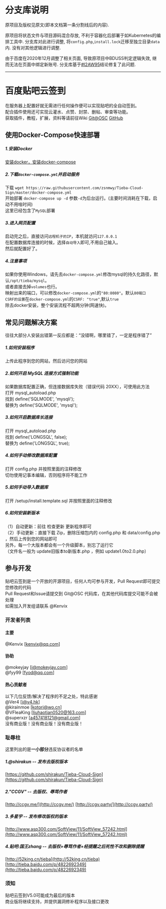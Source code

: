# 分支库说明

原项目及版权见原文(即本文档第一条分割线后的内容).

原项目将状态文件与项目源码混合存放, 不利于容器化后部署于如Kubernetes的编排工具中. 分支库对此进行调整, 将`config.php`,`install.lock`迁移至独立目录`data`内. 没有对其他逻辑进行调整.

由于百度在2020年12月调整了相关页面, 导致原项目中BDUSS判定逻辑失效, 继而无法在页面中绑定新账号. 分支库基于[\#I2AW95](https://gitee.com/kenvix/Tieba-Cloud-Sign/issues/I2AW95)结论修复了此问题.

---

# 百度贴吧云签到

在服务器上配置好就无需进行任何操作便可以实现贴吧的全自动签到。     
配合插件使用还可实现云灌水、点赞、封禁、删帖、审查等功能。     
获取插件，教程，扩展，资料等请前往Wiki [Git@OSC](https://git.oschina.net/kenvix/Tieba-Cloud-Sign/wikis/home) [GitHub](https://github.com/MoeNetwork/Tieba-Cloud-Sign/wiki)              

## 使用Docker-Compose快速部署
##### 1.安装Docker
[安装docker，安装docker-compose](http://get.daocloud.io/#install-docker)
##### 2.下载`docker-compose.yml`并启动服务
下载 `wget https://raw.githubusercontent.com/zsnmwy/Tieba-Cloud-Sign/master/docker-compose.yml`  
开始部署 `docker-compose up -d` 参数`-d`为后台运行。(主要时间消耗在下载，启动不用啥时间)  
这里已经包含了`MySQL`部署
##### 3.进入网页配置
启动完之后，直接访问`远程机子的IP`，本机就访问`127.0.0.1`  
在配置数据库连接的时候，选择`自动导入`即可,不用自己输入。  
然后就配置好了。
##### 4.注意事项
如果你使用Windows，请先去`docker-compose.yml`修改mysql的持久化路径，默认`/opt/tieba/mysql`。  
或者直接去掉`volumes`也行。  
映射出来的端口，可以修改`docker-compose.yml`的`"80:8080"`。默认`80端口`  
`CSRF的设置`在`docker-compose.yml`的`CSRF: "true"`,默认`true`  
除去docker安装，整个安装流程不超两分钟(网速快)。

## 常见问题解决方案
往往大部分人安装出错第一反应都是：“没错啊，哪里错了，一定是程序错了”
##### 1.如何安装程序
上传此程序到您的网站，然后访问您的网站
##### 2.如何开启 MySQL 连接方式强制功能
如果数据库配置正确，但连接数据库失败（错误代码 20XX），可使用此方法     
打开   mysql_autoload.php     
找到   define('SQLMODE', 'mysqli');     
替换为 define('SQLMODE', 'mysql');
##### 3.如何开启数据库长连接
打开   mysql_autoload.php     
找到   define('LONGSQL', false);     
替换为 define('LONGSQL', true);
##### 4.如何手动修改数据库配置
打开 config.php 并按照里面的注释修改     
切勿使用记事本编辑，否则程序将不能工作
##### 5.如何手动导入数据库
打开 /setup/install.template.sql 并按照里面的注释修改
##### 6.如何安装新版本
（1）自动更新：前往 检查更新 更新程序即可     
（2）手动更新：直接下载 Zip，删除压缩包内的 config.php 和 data/config.php ，然后上传到您的网站即可     
另外，每一个大版本都会有一个升级脚本，别忘了运行它     
（文件名一般为 update旧版本to新版本.php ，例如 update1.0to2.0.php）

## 参与开发
贴吧云签到是一个开放的开源项目，任何人均可参与开发，Pull Request即可提交您修改的代码     
Pull Request和Issue请提交到 Git@OSC 代码库，在其他代码库提交可能不会被处理     
如需加入开发组请联系 @Kenvix
### 开发者列表
#### 主要
@Kenvix [kenvix@qq.com]     
#### 协助
@mokeyjay [i@mokeyjay.com]     
@fyy99 [fyod@qq.com]
#### 热心贡献者
以下几位反馈/解决了程序的不足之处，特此感谢     
@Ver4 [i@v4.hk]     
@kirainmoe [kotori@wo.cn]     
@VFleaKing [liuhaotian0520@163.com]     
@superxzr [a457418121@gmail.com]         
没有商业版！没有商业版！没有商业版！   
### 耻辱柱
这里列出的是**一小部分**违反协议者的名单
##### 1.@shirakun -- 发布去版权版本
[https://github.com/shirakun/Tieba-Cloud-Sign](https://github.com/shirakun/Tieba-Cloud-Sign)
##### 2."CCGV" -- 去版权、辱骂作者
[http://ccgv.me/](http://ccgv.me/)  [http://ccgv.party/](http://ccgv.party/)
##### 3.多星宇 -- 发布修改版权的版本
[http://www.asp300.com/SoftView/11/SoftView_57242.html](http://www.asp300.com/SoftView/11/SoftView_57242.html)
##### 4.贴吧:国王zhang -- 去版权+辱骂作者+经提醒之后死性不改和删除提醒
[http://52king.cn/tieba](http://52king.cn/tieba)
[http://tieba.baidu.com/p/4822692349](http://tieba.baidu.com/p/4822692349)
### 须知
贴吧云签到V5.0可能成为最后的版本     
商业版将继续支持，并提供漏洞修补程序以及接口更改
